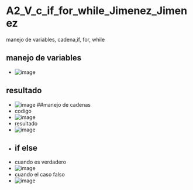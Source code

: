 # A2_V_c_if_for_while_Jimenez_Jimenez
manejo de variables, cadena,if, for, while
## manejo de variables
- ![image](https://github.com/user-attachments/assets/99ee0624-b634-4fb7-a6db-599cc8c5aa77)
## resultado
- ![image](https://github.com/user-attachments/assets/e36de057-e499-440c-a929-45aaf75c21a3)
##manejo de cadenas
- codigo
- ![image](https://github.com/user-attachments/assets/5df8d205-cb43-441e-9d5a-3c5f0871fc04)
- resultado
- ![image](https://github.com/user-attachments/assets/5255a248-ca8a-4e2d-87e5-a113599d7806)
- ## if else
- cuando es verdadero
- ![image](https://github.com/user-attachments/assets/17be41aa-95b3-4d2a-8995-a8b067f6c6c0)
- cuando el caso falso
- ![image](https://github.com/user-attachments/assets/07982e4a-2a89-4e1f-b536-d9244b477def)


